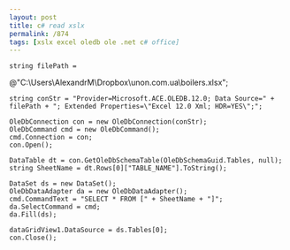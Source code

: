 ```yaml
---
layout: post
title: c# read xslx
permalink: /874
tags: [xslx excel oledb ole .net c# office]
---
```


    string filePath =
@"C:\Users\AlexandrM\Dropbox\unon.com.ua\boilers.xlsx";

    string conStr = "Provider=Microsoft.ACE.OLEDB.12.0; Data Source=" + filePath + "; Extended Properties=\"Excel 12.0 Xml; HDR=YES\";";

    OleDbConnection con = new OleDbConnection(conStr);
    OleDbCommand cmd = new OleDbCommand();
    cmd.Connection = con;
    con.Open();

    DataTable dt = con.GetOleDbSchemaTable(OleDbSchemaGuid.Tables, null);
    string SheetName = dt.Rows[0]["TABLE_NAME"].ToString();

    DataSet ds = new DataSet();
    OleDbDataAdapter da = new OleDbDataAdapter();
    cmd.CommandText = "SELECT * FROM [" + SheetName + "]";
    da.SelectCommand = cmd;
    da.Fill(ds);

    dataGridView1.DataSource = ds.Tables[0];
    con.Close();
